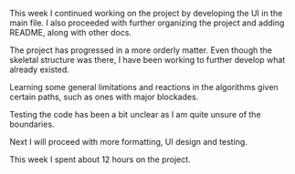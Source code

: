 This week I continued working on the project by developing the UI in the main file. I also proceeded with further organizing the project and adding README, along with other docs.

The project has progressed in a more orderly matter. Even though the skeletal structure was there, I have been working to further develop what already existed.

Learning some general limitations and reactions in the algorithms given certain paths, such as ones with major blockades.

Testing the code has been a bit unclear as I am quite unsure of the boundaries.

Next I will proceed with more formatting, UI design and testing.

This week I spent about 12 hours on the project.
